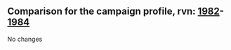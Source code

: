 ## Comparison for the campaign profile, rvn: [1982](https://github.com/PRO100KatYT/FortniteProfileRevisions/tree/main/profiles/campaign/1982%20campaign.json)-[1984](https://github.com/PRO100KatYT/FortniteProfileRevisions/tree/main/profiles/campaign/1984%20campaign.json)

No changes
